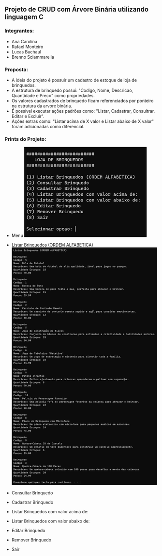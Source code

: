 ## Projeto de CRUD com Árvore Binária utilizando linguagem C

### Integrantes:
- Ana Carolina
- Rafael Monteiro
- Lucas Buchaul
- Brenno Sciammarella

### Proposta:
- A ideia do projeto é possuir um cadastro de estoque de loja de brinquedos.
- A estrutura de brinquedo possui: "Codigo, Nome, Descricao, Quantidade e Preco" como propriedades.
- Os valores cadastrados de brinquedo ficam referenciados por ponteiro na estrutura da arvore binária.
- É possível executar ações padrões como: "Listar, Cadastrar, Consultrar, Editar e Excluir".
- Ações extras como: "Listar acima de X valor e Listar abaixo de X valor" foram adicionadas como diferencial.

### Prints do Projeto:

- Menu
![Menu](./assets/Menu.png)

- Listar Brinquedos (ORDEM ALFABETICA)
![Carga_Inicial](./assets/Cadastro_Inicial.png)

- Consultar Brinquedo
- Cadastrar Brinquedo
- Listar Brinquedos com valor acima de:
- Listar Brinquedos com valor abaixo de:
- Editar Brinquedo
- Remover Brinquedo
- Sair
